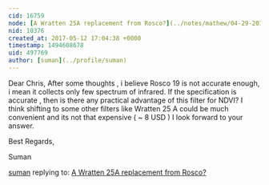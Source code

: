 ```yaml
---
cid: 16759
node: [A Wratten 25A replacement from Rosco?](../notes/mathew/04-29-2014/a-wratten-25a-replacement-from-rosco)
nid: 10376
created_at: 2017-05-12 17:04:38 +0000
timestamp: 1494608678
uid: 497769
author: [suman](../profile/suman)
---
```


Dear Chris,
                 After some thoughts , i believe Rosco 19 is not accurate enough, i mean it collects only few spectrum of infrared. If the specification is accurate , then is there any practical advantage of this filter for NDVI? I think shifting to some other filters like Wratten 25 A  could be much convenient and its not that expensive ( ~ 8 USD ) 
I look forward to your answer.

Best Regards, 

Suman 

[suman](../profile/suman) replying to: [A Wratten 25A replacement from Rosco?](../notes/mathew/04-29-2014/a-wratten-25a-replacement-from-rosco)


